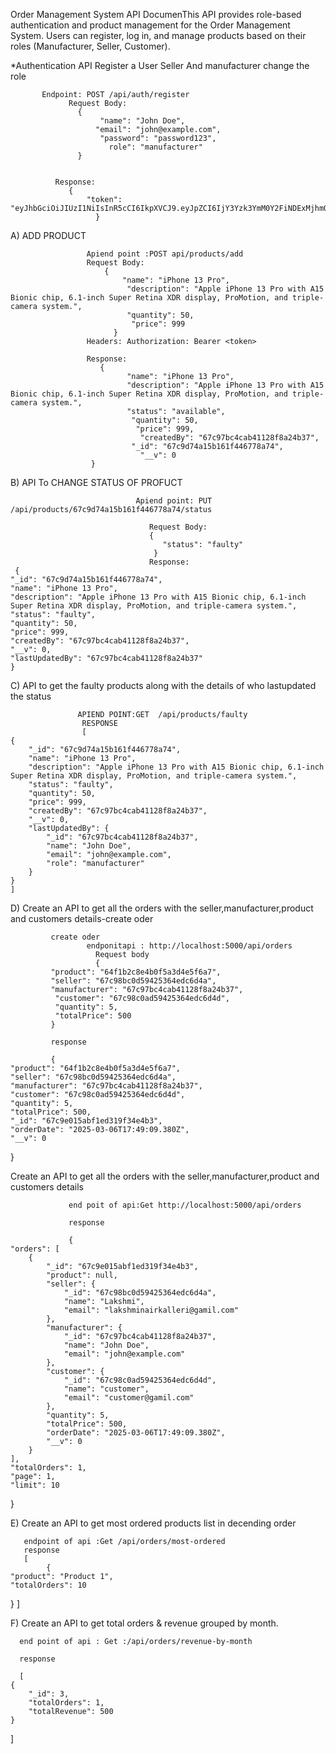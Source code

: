  Order Management System 
 API DocumenThis API provides role-based authentication and product management for the Order Management System. Users can register, log in, and manage products based on their roles (Manufacturer, Seller,     Customer).

*Authentication API
Register a User Seller And manufacturer change the role

           Endpoint: POST /api/auth/register   
                 Request Body:
                   {
                        "name": "John Doe",
                       "email": "john@example.com",
                        "password": "password123",
                          role": "manufacturer"
                   }       


              Response:
                 {
                     "token": "eyJhbGciOiJIUzI1NiIsInR5cCI6IkpXVCJ9.eyJpZCI6IjY3Yzk3YmM0Y2FiNDExMjhmOGEyNGIzNyIsImlhdCI6MTc0MTI3OTg2NiwiZXhwIjoxNzQxMjgzNDY2fQ._towbVaFfhaTOiP_GJKXSjm5fYesv8V4BeLc6HsYWiQ"
                       }

                       

A) ADD PRODUCT

                     Apiend point :POST api/products/add
                     Request Body:
                         {
                             "name": "iPhone 13 Pro",
                              "description": "Apple iPhone 13 Pro with A15 Bionic chip, 6.1-inch Super Retina XDR display, ProMotion, and triple-camera system.",
                              "quantity": 50,
                               "price": 999
                           }
                     Headers: Authorization: Bearer <token>

                     Response:
                        {
                              "name": "iPhone 13 Pro",
                              "description": "Apple iPhone 13 Pro with A15 Bionic chip, 6.1-inch Super Retina XDR display, ProMotion, and triple-camera system.",
                              "status": "available",
                               "quantity": 50,
                                "price": 999,
                                 "createdBy": "67c97bc4cab41128f8a24b37",
                               "_id": "67c9d74a15b161f446778a74",
                                 "__v": 0
                      }
                     


                    
B) API To CHANGE STATUS OF PROFUCT

                                Apiend point: PUT /api/products/67c9d74a15b161f446778a74/status

                                   Request Body:
                                   {
                                      "status": "faulty"
                                    }
                                   Response:
     {
    "_id": "67c9d74a15b161f446778a74",
    "name": "iPhone 13 Pro",
    "description": "Apple iPhone 13 Pro with A15 Bionic chip, 6.1-inch Super Retina XDR display, ProMotion, and triple-camera system.",
    "status": "faulty",
    "quantity": 50,
    "price": 999,
    "createdBy": "67c97bc4cab41128f8a24b37",
    "__v": 0,
    "lastUpdatedBy": "67c97bc4cab41128f8a24b37"
    }                      
                            


C) API to get the faulty products along with the details of who lastupdated the status


                   APIEND POINT:GET  /api/products/faulty
                    RESPONSE
                    [
    {
        "_id": "67c9d74a15b161f446778a74",
        "name": "iPhone 13 Pro",
        "description": "Apple iPhone 13 Pro with A15 Bionic chip, 6.1-inch Super Retina XDR display, ProMotion, and triple-camera system.",
        "status": "faulty",
        "quantity": 50,
        "price": 999,
        "createdBy": "67c97bc4cab41128f8a24b37",
        "__v": 0,
        "lastUpdatedBy": {
            "_id": "67c97bc4cab41128f8a24b37",
            "name": "John Doe",
            "email": "john@example.com",
            "role": "manufacturer"
        }
    }
    ]







D) Create an API to get all the orders with the seller,manufacturer,product and customers details-create oder

  
             create oder
                     endponitapi : http://localhost:5000/api/orders
                       Request body
                       {
             "product": "64f1b2c8e4b0f5a3d4e5f6a7",
             "seller": "67c98bc0d59425364edc6d4a",
             "manufacturer": "67c97bc4cab41128f8a24b37",
              "customer": "67c98c0ad59425364edc6d4d",
              "quantity": 5,
              "totalPrice": 500
             }

             response 

             {
    "product": "64f1b2c8e4b0f5a3d4e5f6a7",
    "seller": "67c98bc0d59425364edc6d4a",
    "manufacturer": "67c97bc4cab41128f8a24b37",
    "customer": "67c98c0ad59425364edc6d4d",
    "quantity": 5,
    "totalPrice": 500,
    "_id": "67c9e015abf1ed319f34e4b3",
    "orderDate": "2025-03-06T17:49:09.380Z",
    "__v": 0
}




Create an API to get all the orders with the seller,manufacturer,product and customers details

                 end poit of api:Get http://localhost:5000/api/orders
                 
                 response

                 {
    "orders": [
        {
            "_id": "67c9e015abf1ed319f34e4b3",
            "product": null,
            "seller": {
                "_id": "67c98bc0d59425364edc6d4a",
                "name": "Lakshmi",
                "email": "lakshminairkalleri@gamil.com"
            },
            "manufacturer": {
                "_id": "67c97bc4cab41128f8a24b37",
                "name": "John Doe",
                "email": "john@example.com"
            },
            "customer": {
                "_id": "67c98c0ad59425364edc6d4d",
                "name": "customer",
                "email": "customer@gamil.com"
            },
            "quantity": 5,
            "totalPrice": 500,
            "orderDate": "2025-03-06T17:49:09.380Z",
            "__v": 0
        }
    ],
    "totalOrders": 1,
    "page": 1,
    "limit": 10
}





 E) Create an API to get most ordered products list in decending order

       endpoint of api :Get /api/orders/most-ordered
       response 
       [
            {
    "product": "Product 1",
    "totalOrders": 10
  }
]


F) Create an API to get total orders & revenue grouped by month.


      end point of api : Get :/api/orders/revenue-by-month

      response

      [
    {
        "_id": 3,
        "totalOrders": 1,
        "totalRevenue": 500
    }
]

                  
          
                     
